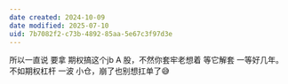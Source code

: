 ```yaml
---
date created: 2024-10-09
date modified: 2025-07-10
uid: 7b7082f2-c73b-4892-85aa-5e67c3f97d3e
---
```


所以一直说 要拿 期权搞这个jb A 股，不然你套牢老想着 等它解套 一等好几年。不如期权杠杆 一波 小仓，崩了也别想扛单了😅
